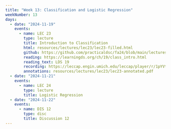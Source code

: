 ```yaml
---
title: "Week 13: Classification and Logistic Regression"
weekNumber: 13
days:
  - date: "2024-11-19"
    events:
      - name: LEC 23
        type: lecture
        title: Introduction to Classification
        html: resources/lectures/lec23/lec23-filled.html
        github: https://github.com/practicaldsc/fa24/blob/main/lectures/lec23/
        reading: https://learningds.org/ch/19/class_intro.html
        reading_text: LDS 19
        recording: https://leccap.engin.umich.edu/leccap/player/r/1pYVtk
        annotations: resources/lectures/lec23/lec23-annotated.pdf
  - date: "2024-11-21"
    events:
      - name: LEC 24
        type: lecture
        title: Logistic Regression
  - date: "2024-11-22"
    events:
      - name: DIS 12
        type: disc
        title: Discussion 12
---
```

